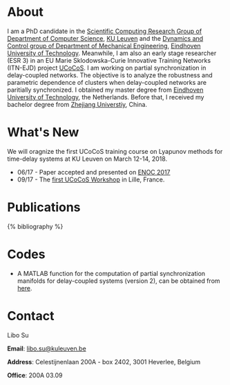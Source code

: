 # About 
I am a PhD candidate in the <a href="http://twr.cs.kuleuven.be">Scientific Computing Research Group of Department of Computer Science</a>, <a href="http://www.kuleuven.be">KU Leuven</a> and the <a href="https://www.tue.nl/en/research/research-groups/dynamics-and-control/">Dynamics and Control group of Department of Mechanical Engineering</a>, <a href="http://www.tue.nl">Eindhoven University of Technology</a>. Meanwhile, I am also an early stage researcher (ESR 3) in an EU Marie Sklodowska-Curie Innovative Training Networks (ITN-EJD) project <a href="http://ucocos.cs.kuleuven.be"> UCoCoS</a>. I am working on partial synchronization in delay-coupled networks. The objective
    is to analyze the robustness and parametric dependence of clusters when delay-coupled networks are paritially synchronized. I obtained my master degree from <a href="http://www.tue.nl">Eindhoven University of Technology</a>, the Netherlands. Before that, I received my bachelor degree from <a href="http://www.zju.edu.cn"> Zhejiang Universtiy</a>, China.

# What's New
We will oragnize the first UCoCoS training course on Lyapunov methods for time-delay systems at KU Leuven on March 12-14, 2018. 
* 06/17 - Paper accepted and presented on [ENOC 2017](http://congressline.hu/enoc2017/)  
* 09/17 - The [first UCoCoS Workshop](http://ucocos.cs.kuleuven.be/UCoCos_website_events.htm) in Lille, France. 

# Publications
{% bibliography %}

# Codes
* A MATLAB function for the computation of partial synchronization manifolds for delay-coupled systems (version 2), can be obtained from [here](http://twr.cs.kuleuven.be/research/software/delay-control/manifolds/). 

# Contact 
Libo Su 

**Email**: libo.su@kuleuven.be 

**Address**: Celestijnenlaan 200A - box 2402, 3001 Heverlee, Belgium 

**Office**: 200A 03.09

